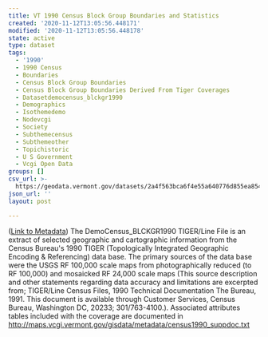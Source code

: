 ```yaml
---
title: VT 1990 Census Block Group Boundaries and Statistics
created: '2020-11-12T13:05:56.448171'
modified: '2020-11-12T13:05:56.448178'
state: active
type: dataset
tags:
  - '1990'
  - 1990 Census
  - Boundaries
  - Census Block Group Boundaries
  - Census Block Group Boundaries Derived From Tiger Coverages
  - Datasetdemocensus_blckgr1990
  - Demographics
  - Isothemedemo
  - Nodevcgi
  - Society
  - Subthemecensus
  - Subthemeother
  - Topichistoric
  - U S Government
  - Vcgi Open Data
groups: []
csv_url: >-
  https://geodata.vermont.gov/datasets/2a4f563bca6f4e55a640776d855ea854_18.csv?outSR=%7B%22latestWkid%22%3A32145%2C%22wkid%22%3A32145%7D
json_url: ''
layout: post

---
```

(<a href='http://maps.vcgi.vermont.gov/gisdata/metadata/DemoCensus_BLCKGR1990.htm' target='_blank'>Link to Metadata</a>) The DemoCensus_BLCKGR1990 TIGER/Line File is an extract of selected geographic and cartographic information from the Census Bureau's 1990 TIGER (Topologically Integrated Geographic Encoding & Referencing) data base. The primary sources of the data base were the USGS RF 100,000 scale maps from photographically reduced (to RF 100,000) and mosaicked RF 24,000 scale maps (This source description and other statements regarding data accuracy and limitations are excerpted from; TIGER/Line Census Files, 1990 Technical Documentation The Bureau, 1991. This document is available through Customer Services, Census Bureau, Washington DC, 20233; 301/763-4100.). Associated attributes tables included with the coverage are documented in http://maps.vcgi.vermont.gov/gisdata/metadata/census1990_suppdoc.txt
